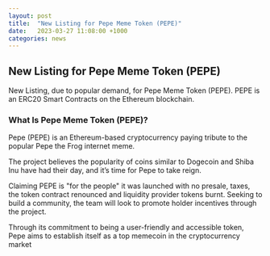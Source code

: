 ```yaml
---
layout: post
title:  "New Listing for Pepe Meme Token (PEPE)"
date:   2023-03-27 11:08:00 +1000
categories: news
---
```

## New Listing for Pepe Meme Token (PEPE)

New Listing, due to popular demand, for Pepe Meme Token (PEPE). PEPE is an ERC20 Smart Contracts on the Ethereum blockchain.

### What Is Pepe Meme Token (PEPE)?

Pepe (PEPE) is an Ethereum-based cryptocurrency paying tribute to the popular Pepe the Frog internet meme.

The project believes the popularity of coins similar to Dogecoin and Shiba Inu have had their day, and it’s time for Pepe to take reign.

Claiming PEPE is "for the people" it was launched with no presale, taxes, the token contract renounced and liquidity provider tokens burnt. Seeking to build a community, the team will look to promote holder incentives through the project.

Through its commitment to being a user-friendly and accessible token, Pepe aims to establish itself as a top memecoin in the cryptocurrency market

